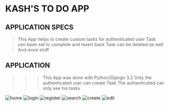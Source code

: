# KASH'S TO DO APP 

## APPLICATION SPECS

> This App helps to create custom tasks for authenticated user
> Task cen been set to complete and revert back
> Task can be deleted as well
> And more stuff

## APPLICATION

>>> This App was done with Python/Django 3.2
>>> Only the authenticated user can create Task
>>> The authenticated can only see his tasks


![home](https://user-images.githubusercontent.com/39038161/180615927-6920b353-a4a1-41a2-bd88-e1fae6e81b16.jpeg)
![login](https://user-images.githubusercontent.com/39038161/180615939-6b61ff62-ffc4-404f-8875-e53fb50ad0bd.jpeg)
![register](https://user-images.githubusercontent.com/39038161/180615940-557782b1-ff82-41ea-86d1-0d83744e9e2c.jpeg)
![search](https://user-images.githubusercontent.com/39038161/180615943-c652658a-8c4e-4576-8f52-8cb516391604.jpeg)
![create](https://user-images.githubusercontent.com/39038161/180615944-b3071f51-fc51-4474-baec-2302f55f1d16.jpeg)
![edit](https://user-images.githubusercontent.com/39038161/180615946-7fd4b71c-e638-44e1-8517-f82e02d9ee56.jpeg)
